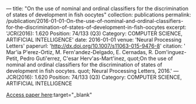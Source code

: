 —
title: "On the use of nominal and ordinal classifiers for the discrimination of states of development in fish oocytes"
collection: publications
permalink: /publication/2016-01-01-On-the-use-of-nominal-and-ordinal-classifiers-for-the-discrimination-of-states-of-development-in-fish-oocytes
excerpt: 'JCR(2016): 1.620 Position: 74/133 (Q3) Category: COMPUTER SCIENCE, ARTIFICIAL INTELLIGENCE'
date: 2016-01-01
venue: 'Neural Processing Letters'
paperurl: 'http://dx.doi.org/10.1007/s11063-015-9476-8'
citation: ' Mar&apos;ia P&apos;erez-Ortiz,  M. Fern&apos;andez-Delgado,  E. Cernadas,  R. Dom&apos;inguez-Petit,  Pedro Guti&apos;errez,  C&apos;esar Herv&apos;as-Mart&apos;inez,    quot;On the use of nominal and ordinal classifiers for the discrimination of states of development in fish oocytes.   quot; Neural Processing Letters, 2016.'
—
JCR(2016): 1.620 Position: 74/133 (Q3) Category: COMPUTER SCIENCE, ARTIFICIAL INTELLIGENCE

[Access paper here](http://dx.doi.org/10.1007/s11063-015-9476-8):target="_blank"